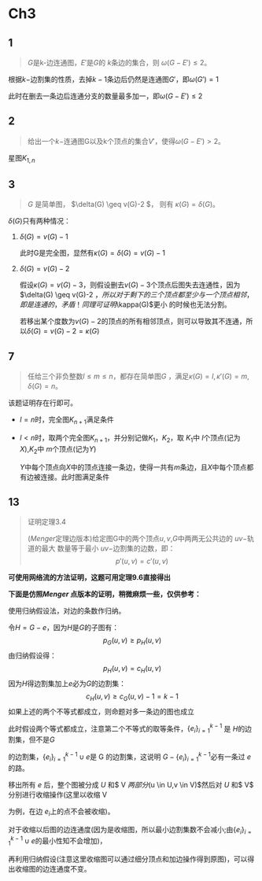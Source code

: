 # Ch3



## 1

> $G$是k-边连通图，$E'$是$G$的  $k$条边的集合，则  $\omega(G-E') \leq 2$。

根据$k-$边割集的性质，去掉$k-1$条边后仍然是连通图$G'$，即$\omega (G')  =  1$

此时在删去一条边后连通分支的数量最多加一，即$\omega(G-E') \leq 2$



## 2

> 给出一个$k-$连通图G以及k个顶点的集合$V'$，使得$\omega(G-E') \gt 2$。

星图$K_{1,n}$

## 3

>$G$ 是简单图， $\delta(G) \geq v(G)-2  $， 则有 $\kappa(G) = \delta(G)$。

$\delta(G)$只有两种情况：

1. $\delta(G) =  v(G)-1$

   此时G是完全图，显然有$\kappa(G) = \delta(G) = v(G)-1$

2. $\delta(G) =  v(G)-2$

   假设$\kappa(G) = v(G)-3$，则假设删去$v(G)-3$个顶点后图失去连通性，因为$\delta(G) \geq v(G)-2  $，所以对于剩下 的三个顶点都至少与一个顶点相邻，即是连通的，矛盾！同理可证明$\kappa(G)$更小 的时候也无法分割。

   若移出某个度数为$v(G)-2$的顶点的所有相邻顶点，则可以导致其不连通，所以$\delta(G) =  v(G)-2= \kappa(G)$





## 7

>任给三个非负整数$l \leq m \leq n$，都存在简单图$G$ ，满足$\kappa(G) = l,\kappa'(G)=m,\delta (G)=n$。

该题证明存在行即可。

- $l = n$时，完全图$K_{n+1}$满足条件

- $l<n$时，取两个完全图$K_{n+1}$，并分别记做$K_1，K_2$，取 $K_1$中 $l$个顶点(记为$X$),$K_2$中 $m$个顶点(记为$Y$)

  $Y$中每个顶点向$X$中的顶点连接一条边，使得一共有$m$条边，且$X$中每个顶点都有边被连接。此时图满足条件



## 13

>证明定理3.4
>
>($Menger$定理边版本)给定图G中的两个顶点$u,v$,$G$中两两无公共边的 $uv-$轨道的最大 数量等于最小  $uv-$边割集的边数，即：
>$$
>p'(u,v) = c'(u,v)
>$$



**可使用网络流的方法证明，这题可用定理9.6直接得出**



**下面是仿照$Menger$ 点版本的证明，稍微麻烦一些，仅供参考：**

使用归纳假设法，对边的条数作归纳。

令$H = G-e$，因为$H$是$G$的子图有：
$$
p_G(u,v) \geq p_H(u,v)
$$
由归纳假设得：
$$
p_H(u,v) = c_H(u,v)
$$
因为$H$得边割集加上$e$必为$G$的边割集：
$$
c_H(u,v) \geq c_G(u,v)-1 = k-1
$$
如果上述的两个不等式都成立，则命题对多一条边的图也成立

此时假设两个等式都成立，注意第二个不等式的取等条件，$\{e_i\}_{i=1}^{k-1}$ 是 $H$的边割集，但不是$G$

的边割集，$\{e_i\}_{i=1}^{k-1} \cup {e}$是 G 的边割集，这说明 $G- \{e_i\}_{i=1}^{k-1}$必有一条过 $e$ 的路。

移出所有 $e$ 后，整个图被分成 $U$ 和$ V $两部分$(u \in U,v \in V)$然后对 $U$ 和$ V$ 分别进行收缩操作(这里以收缩 V

为例，在边 $e_i$上的点不会被收缩)。

对于收缩以后图的边连通度(因为是收缩图，所以最小边割集数不会减小;由$\{e_i\}_{i=1}^{k-1} \cup {e}$的最小性知不会增加)，

再利用归纳假设(注意这里收缩图可以通过细分顶点和加边操作得到原图)，可以得出收缩图的边连通度不变。

